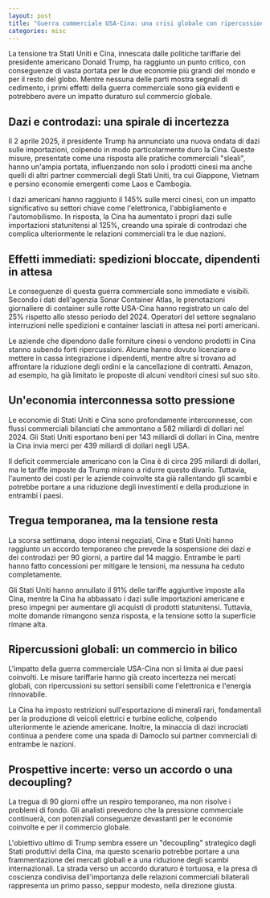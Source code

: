 ```yaml
---
layout: post
title: "Guerra commerciale USA-Cina: una crisi globale con ripercussioni enormi"
categories: misc
---
```


La tensione tra Stati Uniti e Cina, innescata dalle politiche tariffarie del presidente americano Donald Trump, ha raggiunto un punto critico, con conseguenze di vasta portata per le due economie più grandi del mondo e per il resto del globo. Mentre nessuna delle parti mostra segnali di cedimento, i primi effetti della guerra commerciale sono già evidenti e potrebbero avere un impatto duraturo sul commercio globale.

## **Dazi e controdazi: una spirale di incertezza**

Il 2 aprile 2025, il presidente Trump ha annunciato una nuova ondata di dazi sulle importazioni, colpendo in modo particolarmente duro la Cina. Queste misure, presentate come una risposta alle pratiche commerciali "sleali", hanno un'ampia portata, influenzando non solo i prodotti cinesi ma anche quelli di altri partner commerciali degli Stati Uniti, tra cui Giappone, Vietnam e persino economie emergenti come Laos e Cambogia.

I dazi americani hanno raggiunto il 145% sulle merci cinesi, con un impatto significativo su settori chiave come l'elettronica, l'abbigliamento e l'automobilismo. In risposta, la Cina ha aumentato i propri dazi sulle importazioni statunitensi al 125%, creando una spirale di controdazi che complica ulteriormente le relazioni commerciali tra le due nazioni.

## **Effetti immediati: spedizioni bloccate, dipendenti in attesa**

Le conseguenze di questa guerra commerciale sono immediate e visibili. Secondo i dati dell'agenzia Sonar Container Atlas, le prenotazioni giornaliere di container sulle rotte USA-Cina hanno registrato un calo del 25% rispetto allo stesso periodo del 2024. Operatori del settore segnalano interruzioni nelle spedizioni e container lasciati in attesa nei porti americani.

Le aziende che dipendono dalle forniture cinesi o vendono prodotti in Cina stanno subendo forti ripercussioni. Alcune hanno dovuto licenziare o mettere in cassa integrazione i dipendenti, mentre altre si trovano ad affrontare la riduzione degli ordini e la cancellazione di contratti. Amazon, ad esempio, ha già limitato le proposte di alcuni venditori cinesi sul suo sito.

## **Un'economia interconnessa sotto pressione**

Le economie di Stati Uniti e Cina sono profondamente interconnesse, con flussi commerciali bilanciati che ammontano a 582 miliardi di dollari nel 2024. Gli Stati Uniti esportano beni per 143 miliardi di dollari in Cina, mentre la Cina invia merci per 439 miliardi di dollari negli USA.

Il deficit commerciale americano con la Cina è di circa 295 miliardi di dollari, ma le tariffe imposte da Trump mirano a ridurre questo divario. Tuttavia, l'aumento dei costi per le aziende coinvolte sta già rallentando gli scambi e potrebbe portare a una riduzione degli investimenti e della produzione in entrambi i paesi.

## **Tregua temporanea, ma la tensione resta**

La scorsa settimana, dopo intensi negoziati, Cina e Stati Uniti hanno raggiunto un accordo temporaneo che prevede la sospensione dei dazi e dei controdazi per 90 giorni, a partire dal 14 maggio. Entrambe le parti hanno fatto concessioni per mitigare le tensioni, ma nessuna ha ceduto completamente.

Gli Stati Uniti hanno annullato il 91% delle tariffe aggiuntive imposte alla Cina, mentre la Cina ha abbassato i dazi sulle importazioni americane e preso impegni per aumentare gli acquisti di prodotti statunitensi. Tuttavia, molte domande rimangono senza risposta, e la tensione sotto la superficie rimane alta.

## **Ripercussioni globali: un commercio in bilico**

L'impatto della guerra commerciale USA-Cina non si limita ai due paesi coinvolti. Le misure tariffarie hanno già creato incertezza nei mercati globali, con ripercussioni su settori sensibili come l'elettronica e l'energia rinnovabile.

La Cina ha imposto restrizioni sull'esportazione di minerali rari, fondamentali per la produzione di veicoli elettrici e turbine eoliche, colpendo ulteriormente le aziende americane. Inoltre, la minaccia di dazi incrociati continua a pendere come una spada di Damoclo sui partner commerciali di entrambe le nazioni.

## **Prospettive incerte: verso un accordo o una decoupling?**

La tregua di 90 giorni offre un respiro temporaneo, ma non risolve i problemi di fondo. Gli analisti prevedono che la pressione commerciale continuerà, con potenziali conseguenze devastanti per le economie coinvolte e per il commercio globale.

L'obiettivo ultimo di Trump sembra essere un "decoupling" strategico dagli Stati produttivi della Cina, ma questo scenario potrebbe portare a una frammentazione dei mercati globali e a una riduzione degli scambi internazionali. La strada verso un accordo duraturo è tortuosa, e la presa di coscienza condivisa dell'importanza delle relazioni commerciali bilaterali rappresenta un primo passo, seppur modesto, nella direzione giusta.